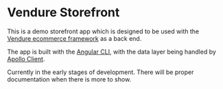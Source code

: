 # Vendure Storefront

This is a demo storefront app which is designed to be used with the [Vendure ecommerce framework](https://github.com/vendure-ecommerce/vendure) as a back end.

The app is built with the [Angular CLI](https://github.com/angular/angular-cli), with the data layer being handled by [Apollo Client](https://github.com/apollographql/apollo-client).

Currently in the early stages of development. There will be proper documentation when there is more to show.

